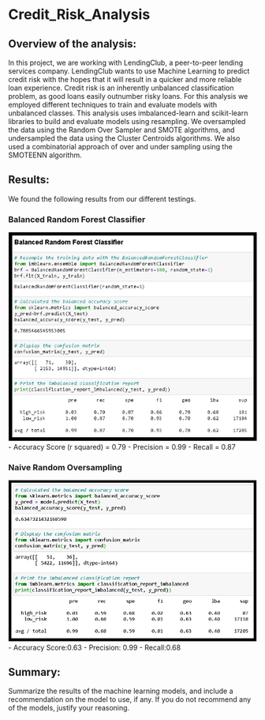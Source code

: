 # Credit_Risk_Analysis

## Overview of the analysis: 
In this project, we are working with LendingClub, a peer-to-peer lending services company.  LendingClub wants to use Machine Learning to predict credit risk with the hopes that it will result in a quicker and more reliable loan experience.  Credit risk is an inherently unbalanced classification problem, as good loans easily outnumber risky loans. For this analysis we employed different techniques to train and evaluate models with unbalanced classes. This analysis uses imbalanced-learn and scikit-learn libraries to build and evaluate models using resampling.  We oversampled the data using the Random Over Sampler and SMOTE algorithms, and undersampled the data using the Cluster Centroids algorithms.  We also used a combinatorial approach of over and under sampling using the SMOTEENN algorithm.  

## Results: 
We found the following results from our different testings.

### Balanced Random Forest Classifier
<img src = "https://github.com/jennfrbrown/Credit_Risk_Analysis/blob/main/ReadMe%20Images/Balance%20Random%20Forest%20Classifier.png">
- Accuracy Score (r squared) = 0.79
- Precision = 0.99
- Recall = 0.87

### Naive Random Oversampling
<img src = "https://github.com/jennfrbrown/Credit_Risk_Analysis/blob/main/ReadMe%20Images/Naive%20Random%20Oversampling.png">
- Accuracy Score:0.63
- Precision: 0.99
- Recall:0.68

## Summary: 
Summarize the results of the machine learning models, and include a recommendation on the model to use, if any. If you do not recommend any of the models, justify your reasoning.
